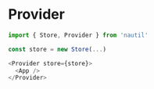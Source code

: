 # Provider

```js
import { Store, Provider } from 'nautil'

const store = new Store(...)

<Provider store={store}>
  <App />
</Provider>
```